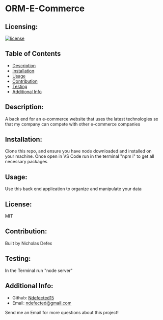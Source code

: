# ORM-E-Commerce

  ## Licensing:
   
   [![license](https://img.shields.io/badge/license-MIT-blue)](https://shields.io)
  

  
  
  ## Table of Contents 
  - [Description](#description)
  - [Installation](#installation)
  - [Usage](#usage)
  - [Contribution](#contribution)
  - [Testing](#testing)
  - [Additional Info](#additional-info)
  
  ## Description:
  A back end for an e-commerce website that uses the latest technologies so that my company can compete with other e-commerce companies
  
  ## Installation:
  Clone this repo, and ensure you have node downloaded and installed on your machine. Once open in VS Code run in the terminal "npm i" to get all necessary packages.
  
  ## Usage:
  Use this back end application to organize and manipulate your data 
  
  
  ## License:
  MIT
  
  ## Contribution:
  Built by Nicholas Defex
  
  ## Testing:
  In the Terminal run "node server"
  
  ## Additional Info:
  - Github: [Ndefected15](https://github.com/Ndefected15)
  - Email:  ndefected@gmail.com
  
   Send me an Email for more questions about this project!
  
